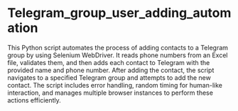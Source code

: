 # Telegram_group_user_adding_automation
 This Python script automates the process of adding contacts to a Telegram group by using Selenium WebDriver. It reads phone numbers from an Excel file, validates them, and then adds each contact to Telegram with the provided name and phone number. After adding the contact, the script navigates to a specified Telegram group and attempts to add the new contact. The script includes error handling, random timing for human-like interaction, and manages multiple browser instances to perform these actions efficiently.
